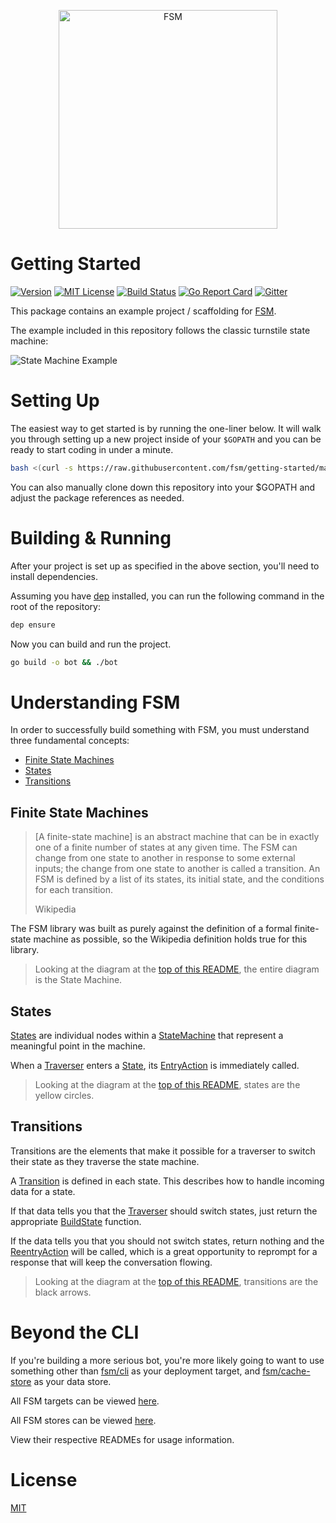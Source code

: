 <a href="https://github.com/fsm"><p align="center"><img src="https://user-images.githubusercontent.com/2105067/35464215-a014d512-02a9-11e8-8913-63a066f6064e.png" alt="FSM" width="350px" align="center;"/></p></a>

# Getting Started

[![Version](https://img.shields.io/github/tag/fsm/getting-started.svg)](https://github.com/fsm/getting-started/releases)
[![MIT License](https://img.shields.io/badge/License-MIT-blue.svg)](https://github.com/fsm/getting-started/blob/master/LICENSE.md)
[![Build Status](https://travis-ci.org/fsm/getting-started.svg?branch=master)](https://travis-ci.org/fsm/getting-started)
[![Go Report Card](https://goreportcard.com/badge/github.com/fsm/getting-started)](https://goreportcard.com/report/github.com/fsm/getting-started)
[![Gitter](https://img.shields.io/gitter/room/nwjs/nw.js.svg)](https://gitter.im/fsm/Lobby)

This package contains an example project / scaffolding for [FSM](https://github.com/fsm/fsm).

The example included in this repository follows the classic turnstile state machine:

![State Machine Example](https://user-images.githubusercontent.com/2105067/35996819-8b99dcae-0ce5-11e8-8765-d63c9b070232.png)

# Setting Up

The easiest way to get started is by running the one-liner below. It will walk you through setting up a new project inside of your `$GOPATH` and you can be ready to start coding in under a minute.

```sh
bash <(curl -s https://raw.githubusercontent.com/fsm/getting-started/master/new-project.sh)
```

You can also manually clone down this repository into your $GOPATH and adjust the package references as needed.

# Building & Running

After your project is set up as specified in the above section, you'll need to install dependencies.

Assuming you have [dep](https://github.com/golang/dep) installed, you can run the following command in the root of the repository:

```sh
dep ensure
```

Now you can build and run the project.

```sh
go build -o bot && ./bot
```

# Understanding FSM

In order to successfully build something with FSM, you must understand three fundamental concepts:

- [Finite State Machines](#finite-state-machines)
- [States](#states)
- [Transitions](#transitions)

## Finite State Machines

> [A finite-state machine] is an abstract machine that can be in exactly one of a finite number of states at any given time. The FSM can change from one state to another in response to some external inputs; the change from one state to another is called a transition. An FSM is defined by a list of its states, its initial state, and the conditions for each transition.
>
> Wikipedia

The FSM library was built as purely against the definition of a formal finite-state machine as possible, so the Wikipedia definition holds true for this library.

> Looking at the diagram at the [top of this README](#getting-started), the entire diagram is the State Machine.

## States

[States](https://github.com/fsm/fsm/blob/master/fsm.go#L15-L21) are individual nodes within a [StateMachine](https://github.com/fsm/fsm/blob/master/fsm.go#L3-L4) that represent a meaningful point in the machine.

When a [Traverser](https://github.com/fsm/fsm/blob/master/fsm.go#L36-L47) enters a [State](https://github.com/fsm/fsm/blob/master/fsm.go#L15-L21), its [EntryAction](https://github.com/fsm/fsm/blob/master/fsm.go#L18) is immediately called.

> Looking at the diagram at the [top of this README](#getting-started), states are the yellow circles.

## Transitions

Transitions are the elements that make it possible for a traverser to switch their state as they traverse the state machine.

A [Transition](https://github.com/fsm/fsm/blob/master/fsm.go#L20) is defined in each state. This describes how to handle incoming data for a state.

If that data tells you that the [Traverser](https://github.com/fsm/fsm/blob/master/fsm.go#L36-L47) should switch states, just return the appropriate [BuildState](https://github.com/fsm/fsm/blob/master/fsm.go#L11-L13) function.

If the data tells you that you should not switch states, return nothing and the [ReentryAction](https://github.com/fsm/fsm/blob/master/fsm.go#L19) will be called, which is a great opportunity to reprompt for a response that will keep the conversation flowing.

> Looking at the diagram at the [top of this README](#getting-started), transitions are the black arrows.

# Beyond the CLI

If you're building a more serious bot, you're more likely going to want to use something other than [fsm/cli](https://github.com/fsm/cli) as your deployment target, and [fsm/cache-store](https://github.com/fsm/cache-store) as your data store.

All FSM targets can be viewed [here](https://github.com/search?q=topic%3Afsm-target+org%3Afsm&type=Repositories).

All FSM stores can be viewed [here](https://github.com/search?q=topic%3Afsm-store+org%3Afsm&type=Repositories).

View their respective READMEs for usage information.

# License

[MIT](LICENSE.md)
